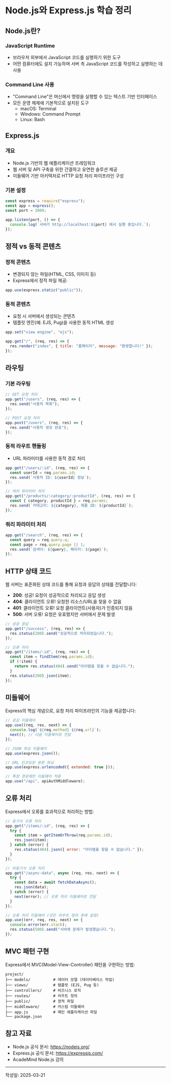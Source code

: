 # Node.js와 Express.js 학습 정리

## Node.js란?

### JavaScript Runtime

- 브라우저 외부에서 JavaScript 코드를 실행하기 위한 도구
- 어떤 컴퓨터에도 설치 가능하며 서버 측 JavaScript 코드를 작성하고 실행하는 데 사용

### Command Line 사용

- "Command Line"은 머신에서 명령을 실행할 수 있는 텍스트 기반 인터페이스
- 모든 운영 체제에 기본적으로 설치된 도구
  - macOS: Terminal
  - Windows: Command Prompt
  - Linux: Bash

## Express.js

### 개요

- Node.js 기반의 웹 애플리케이션 프레임워크
- 웹 서버 및 API 구축을 위한 간결하고 유연한 솔루션 제공
- 미들웨어 기반 아키텍처로 HTTP 요청 처리 파이프라인 구성

### 기본 설정

```javascript
const express = require("express");
const app = express();
const port = 3000;

app.listen(port, () => {
  console.log(`서버가 http://localhost:${port} 에서 실행 중입니다.`);
});
```

## 정적 vs 동적 콘텐츠

### 정적 콘텐츠

- 변경되지 않는 파일(HTML, CSS, 이미지 등)
- Express에서 정적 파일 제공:

```javascript
app.use(express.static("public"));
```

### 동적 콘텐츠

- 요청 시 서버에서 생성되는 콘텐츠
- 템플릿 엔진(예: EJS, Pug)을 사용한 동적 HTML 생성

```javascript
app.set("view engine", "ejs");

app.get("/", (req, res) => {
  res.render("index", { title: "홈페이지", message: "환영합니다!" });
});
```

## 라우팅

### 기본 라우팅

```javascript
// GET 요청 처리
app.get("/users", (req, res) => {
  res.send("사용자 목록");
});

// POST 요청 처리
app.post("/users", (req, res) => {
  res.send("사용자 생성 완료");
});
```

### 동적 라우트 핸들링

- URL 파라미터를 사용한 동적 경로 처리

```javascript
app.get("/users/:id", (req, res) => {
  const userId = req.params.id;
  res.send(`사용자 ID: ${userId} 정보`);
});

// 여러 파라미터 처리
app.get("/products/:category/:productId", (req, res) => {
  const { category, productId } = req.params;
  res.send(`카테고리: ${category}, 제품 ID: ${productId}`);
});
```

### 쿼리 파라미터 처리

```javascript
app.get("/search", (req, res) => {
  const query = req.query.q;
  const page = req.query.page || 1;
  res.send(`검색어: ${query}, 페이지: ${page}`);
});
```

## HTTP 상태 코드

웹 서버는 표준화된 상태 코드를 통해 요청과 응답의 상태를 전달합니다:

- **200**: 성공! 요청이 성공적으로 처리되고 응답 생성
- **404**: 클라이언트 오류! 요청한 리소스/URL을 찾을 수 없음
- **401**: 클라이언트 오류! 요청 클라이언트(사용자)가 인증되지 않음
- **500**: 서버 오류! 요청은 유효했지만 서버에서 문제 발생

```javascript
// 성공 응답
app.get("/success", (req, res) => {
  res.status(200).send("성공적으로 처리되었습니다.");
});

// 오류 처리
app.get("/items/:id", (req, res) => {
  const item = findItem(req.params.id);
  if (!item) {
    return res.status(404).send("아이템을 찾을 수 없습니다.");
  }
  res.status(200).json(item);
});
```

## 미들웨어

Express의 핵심 개념으로, 요청 처리 파이프라인의 기능을 제공합니다:

```javascript
// 로깅 미들웨어
app.use((req, res, next) => {
  console.log(`${req.method} ${req.url}`);
  next(); // 다음 미들웨어로 전달
});

// JSON 파싱 미들웨어
app.use(express.json());

// URL 인코딩된 본문 파싱
app.use(express.urlencoded({ extended: true }));

// 특정 경로에만 미들웨어 적용
app.use("/api", apiAuthMiddleware);
```

## 오류 처리

Express에서 오류를 효과적으로 처리하는 방법:

```javascript
// 동기식 오류 처리
app.get("/items/:id", (req, res) => {
  try {
    const item = getItemOrThrow(req.params.id);
    res.json(item);
  } catch (error) {
    res.status(404).json({ error: "아이템을 찾을 수 없습니다." });
  }
});

// 비동기식 오류 처리
app.get("/async-data", async (req, res, next) => {
  try {
    const data = await fetchDataAsync();
    res.json(data);
  } catch (error) {
    next(error); // 오류 처리 미들웨어로 전달
  }
});

// 오류 처리 미들웨어 (모든 라우트 정의 후에 설정)
app.use((err, req, res, next) => {
  console.error(err.stack);
  res.status(500).send("서버에 문제가 발생했습니다.");
});
```

## MVC 패턴 구현

Express에서 MVC(Model-View-Controller) 패턴을 구현하는 방법:

```
project/
├── models/          # 데이터 모델 (데이터베이스 작업)
├── views/           # 템플릿 (EJS, Pug 등)
├── controllers/     # 비즈니스 로직
├── routes/          # 라우트 정의
├── public/          # 정적 파일
├── middleware/      # 커스텀 미들웨어
├── app.js           # 메인 애플리케이션 파일
└── package.json
```

## 참고 자료

- Node.js 공식 문서: https://nodejs.org/
- Express.js 공식 문서: https://expressjs.com/
- AcadeMind Node.js 강의

---

작성일: 2025-03-21
